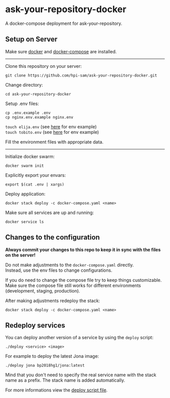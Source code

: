 # ask-your-repository-docker

A docker-compose deployment for ask-your-repository.

## Setup on Server

Make sure [docker](https://docs.docker.com/install/linux/docker-ce/ubuntu/) and [docker-compose](https://docs.docker.com/compose/install/) are installed.

----

Clone this repository on your server:

`git clone https://github.com/hpi-sam/ask-your-repository-docker.git`

Change directory:

`cd ask-your-repository-docker`

Setup .env files:

`cp .env.example .env`  
`cp nginx.env.example nginx.env`

`touch elija.env` (see [here](https://github.com/hpi-sam/ask-your-repository-api/blob/master/.env.example) for env example)  
`touch tobito.env` (see [here](https://github.com/hpi-sam/ask-your-repository-dialogflow-adapter/blob/master/.env.example) for env example)

Fill the environment files with appropriate data.

------

Initialize docker swarm:

`docker swarm init`

Explicitly export your envars:

`export $(cat .env | xargs)`

Deploy application:

`docker stack deploy -c docker-compose.yaml <name>`

Make sure all services are up and running:

`docker service ls`

## Changes to the configuration

**Always commit your changes to this repo to keep it in sync with the files on the server!**

Do not make adjustments to the `docker-compose.yaml` directly.  
Instead, use the env files to change configurations.  

If you do need to change the compose file try to keep things customizable.  
Make sure the compose file still works for different environments (development, staging, production).

After making adjustments redeploy the stack:

`docker stack deploy -c docker-compose.yaml <name>`

## Redeploy services

You can deploy another version of a service by using the `deploy` script:

`./deploy <service> <image>`

For example to deploy the latest Jona image:

`./deploy jona bp2018hg1/jona:latest`

Mind that you don't need to specify the real service name with the stack name as a prefix.
The stack name is added automatically.

For more informations view the [deploy script file](https://github.com/hpi-sam/ask-your-repository-docker/blob/master/deploy).
